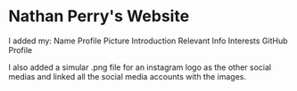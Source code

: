 # Nathan Perry's Website

I added my:
Name
Profile Picture
Introduction
Relevant Info
Interests
GitHub Profile

I also added a simular .png file for an instagram logo as the other social medias and linked all the social media accounts with the images.
